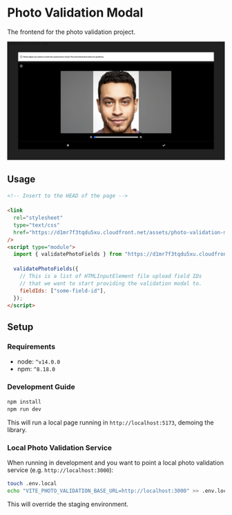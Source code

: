 # Photo Validation Modal

The frontend for the photo validation project.

![Example](./docs/images/example.png)

## Usage

```html
<!-- Insert to the HEAD of the page -->

<link
  rel="stylesheet"
  type="text/css"
  href="https://d1mr7f3tqdu5xu.cloudfront.net/assets/photo-validation-modal.css"
/>
<script type="module">
  import { validatePhotoFields } from "https://d1mr7f3tqdu5xu.cloudfront.net/assets/photo-validation-modal.js";

  validatePhotoFields({
    // This is a list of HTMLInputElement file upload field IDs
    // that we want to start providing the validation modal to.
    fieldIds: ["some-field-id"],
  });
</script>
```

## Setup

### Requirements

- node: `^v14.0.0`
- npm: `^8.18.0`

### Development Guide

```sh
npm install
npm run dev
```

This will run a local page running in `http://localhost:5173`, demoing the library.

### Local Photo Validation Service

When running in development and you want to point a local photo validation service (e.g. `http://localhost:3000`):

```sh
touch .env.local
echo "VITE_PHOTO_VALIDATION_BASE_URL=http://localhost:3000" >> .env.local
```

This will override the staging environment.
